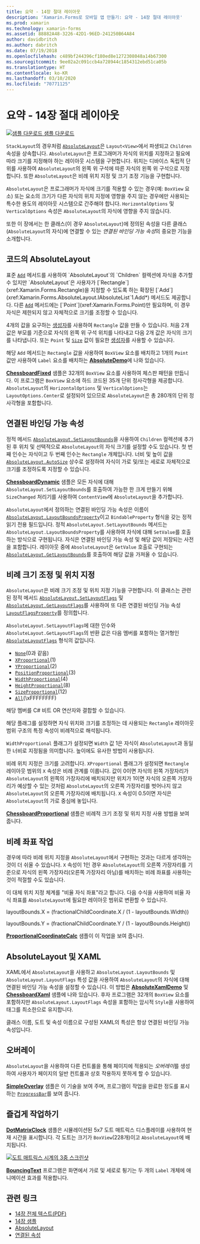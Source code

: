 ```yaml
---
title: 요약 - 14장 절대 레이아웃
description: 'Xamarin.Forms로 모바일 앱 만들기: 요약 - 14장 절대 레이아웃'
ms.prod: xamarin
ms.technology: xamarin-forms
ms.assetid: 88882A48-3226-42D1-96ED-241250B64A84
author: davidbritch
ms.author: dabritch
ms.date: 07/19/2018
ms.openlocfilehash: c489bf244396cf180ed8e1272308048a14b67300
ms.sourcegitcommit: 9ee02a2c091ccb4a728944c1854312ebd51ca05b
ms.translationtype: HT
ms.contentlocale: ko-KR
ms.lasthandoff: 03/10/2020
ms.locfileid: "70771125"
---
```

# <a name="summary-of-chapter-14-absolute-layout"></a>요약 - 14장 절대 레이아웃

[![샘플 다운로드](~/media/shared/download.png) 샘플 다운로드](https://github.com/xamarin/xamarin-forms-book-samples/tree/master/Chapter14)

`StackLayout`의 경우처럼 [`AbsoluteLayout`](xref:Xamarin.Forms.AbsoluteLayout)은 `Layout<View>`에서 파생되고 `Children` 속성을 상속합니다. `AbsoluteLayout`은 프로그래머가 자식의 위치를 지정하고 필요에 따라 크기를 지정해야 하는 레이아웃 시스템을 구현합니다. 위치는 디바이스 독립적 단위를 사용하여 `AbsoluteLayout`의 왼쪽 위 구석에 따른 자식의 왼쪽 위 구석으로 지정합니다. 또한 `AbsoluteLayout`은 비례 위치 지정 및 크기 조정 기능을 구현합니다.

`AbsoluteLayout`은 프로그래머가 자식에 크기를 적용할 수 있는 경우(예: `BoxView` 요소) 또는 요소의 크기가 다른 자식의 위치 지정에 영향을 주지 않는 경우에만 사용되는 특수한 용도의 레이아웃 시스템으로 간주해야 합니다. `HorizontalOptions` 및 `VerticalOptions` 속성은 `AbsoluteLayout`의 자식에 영향을 주지 않습니다.

또한 이 장에서는 한 클래스(이 경우 `AbsoluteLayout`)에 정의된 속성을 다른 클래스(`AbsoluteLayout`의 자식)에 연결할 수 있는 *연결된 바인딩 가능 속성*의 중요한 기능을 소개합니다.

## <a name="absolutelayout-in-code"></a>코드의 AbsoluteLayout

표준 [`Add`](xref:System.Collections.Generic.ICollection`1.Add*) 메서드를 사용하여 `AbsoluteLayout`의 `Children` 컬렉션에 자식을 추가할 수 있지만 `AbsoluteLayout`은 사용자가 [`Rectangle`](xref:Xamarin.Forms.Rectangle)을 지정할 수 있도록 하는 확장된 [`Add`](xref:Xamarin.Forms.AbsoluteLayout.IAbsoluteList`1.Add*) 메서드도 제공합니다. 다른 [`Add`](xref:Xamarin.Forms.AbsoluteLayout.IAbsoluteList`1.Add*) 메서드에는 [`Point`](xref:Xamarin.Forms.Point)만 필요하며, 이 경우 자식은 제한되지 않고 자체적으로 크기를 조정할 수 있습니다.

4개의 값을 요구하는 [생성자](xref:Xamarin.Forms.Rectangle.%23ctor(System.Double,System.Double,System.Double,System.Double))를 사용하여 `Rectangle` 값을 만들 수 있습니다. 처음 2개 값은 부모를 기준으로 자식의 왼쪽 위 구석 위치를 나타내고 다음 2개 값은 자식의 크기를 나타냅니다. 또는 `Point` 및 [`Size`](xref:Xamarin.Forms.Size) 값이 필요한 [생성자](xref:Xamarin.Forms.Rectangle.%23ctor(Xamarin.Forms.Point,Xamarin.Forms.Size))를 사용할 수 있습니다.

해당 `Add` 메서드는 `Rectangle` 값을 사용하여 `BoxView` 요소를 배치하고 1개의 `Point` 값만 사용하여 `Label` 요소를 배치하는 [**AbsoluteDemo**](https://github.com/xamarin/xamarin-forms-book-samples/tree/master/Chapter14/AbsoluteDemo)에 나와 있습니다.

[**ChessboardFixed**](https://github.com/xamarin/xamarin-forms-book-samples/tree/master/Chapter14/ChessboardFixed) 샘플은 32개의 `BoxView` 요소를 사용하여 체스판 패턴을 만듭니다. 이 프로그램은 `BoxView` 요소에 하드 코드된 35개 단위 정사각형을 제공합니다. `AbsoluteLayout`의 `HorizontalOptions` 및 `VerticalOptions`는 `LayoutOptions.Center`로 설정되어 있으므로 `AbsoluteLayout`은 총 280개의 단위 정사각형을 포함합니다.

## <a name="attached-bindable-properties"></a>연결된 바인딩 가능 속성

정적 메서드 [`AbsoluteLayout.SetLayoutBounds`](xref:Xamarin.Forms.AbsoluteLayout.SetLayoutBounds(Xamarin.Forms.BindableObject,Xamarin.Forms.Rectangle))을 사용하여 `Children` 컬렉션에 추가된 후 위치 및 선택적으로 `AbsoluteLayout`의 자식 크기를 설정할 수도 있습니다. 첫 번째 인수는 자식이고 두 번째 인수는 `Rectangle` 개체입니다. 너비 및 높이 값을 [`AbsoluteLayout.AutoSize`](xref:Xamarin.Forms.AbsoluteLayout.AutoSize) 상수로 설정하여 자식이 가로 및/또는 세로로 자체적으로 크기를 조정하도록 지정할 수 있습니다.

[**ChessboardDynamic**](https://github.com/xamarin/xamarin-forms-book-samples/tree/master/Chapter14/ChessboardDynamic) 샘플은 모든 자식에 대해 `AbsoluteLayout.SetLayoutBounds`를 호출하여 가능한 한 크게 만들기 위해 `SizeChanged` 처리기를 사용하여 `ContentView`에 `AbsoluteLayout`을 추가합니다.  

`AbsoluteLayout`에서 정의하는 연결된 바인딩 가능 속성은 이름이 [`AbsoluteLayout.LayoutBoundsProperty`](xref:Xamarin.Forms.AbsoluteLayout.LayoutBoundsProperty)이고 `BindableProperty` 형식을 갖는 정적 읽기 전용 필드입니다. 정적 `AbsoluteLayout.SetLayoutBounds` 메서드는 `AbsoluteLayout.LayoutBoundsProperty`를 사용하여 자식에 대해 `SetValue`를 호출하는 방식으로 구현됩니다. 자식은 연결된 바인딩 가능 속성 및 해당 값이 저장되는 사전을 포함합니다. 레이아웃 중에 `AbsoluteLayout`은 `GetValue` 호출로 구현되는 [`AbsoluteLayout.GetLayoutBounds`](xref:Xamarin.Forms.AbsoluteLayout.GetLayoutBounds(Xamarin.Forms.BindableObject))를 호출하여 해당 값을 가져올 수 있습니다.

## <a name="proportional-sizing-and-positioning"></a>비례 크기 조정 및 위치 지정

`AbsoluteLayout`은 비례 크기 조정 및 위치 지정 기능을 구현합니다. 이 클래스는 관련된 정적 메서드 [`AbsoluteLayout.SetLayoutFlags`](xref:Xamarin.Forms.AbsoluteLayout.SetLayoutFlags(Xamarin.Forms.BindableObject,Xamarin.Forms.AbsoluteLayoutFlags)) 및 [`AbsoluteLayout.GetLayoutFlags`](xref:Xamarin.Forms.AbsoluteLayout.GetLayoutFlags(Xamarin.Forms.BindableObject))를 사용하여 또 다른 연결된 바인딩 가능 속성 [`LayoutFlagsProperty`](xref:Xamarin.Forms.AbsoluteLayout.LayoutFlagsProperty)를 정의합니다.

`AbsoluteLayout.SetLayoutFlags`에 대한 인수와 `AbsoluteLayout.GetLayoutFlags`의 반환 값은 다음 멤버를 포함하는 열거형인 [`AbsoluteLayoutFlags`](xref:Xamarin.Forms.AbsoluteLayoutFlags) 형식의 값입니다.

- [`None`](xref:Xamarin.Forms.AbsoluteLayoutFlags.None)(0과 같음)
- [`XProportional`](xref:Xamarin.Forms.AbsoluteLayoutFlags.XProportional)(1)
- [`YProportional`](xref:Xamarin.Forms.AbsoluteLayoutFlags.YProportional)(2)
- [`PositionProportional`](xref:Xamarin.Forms.AbsoluteLayoutFlags.PositionProportional)(3)
- [`WidthProportional`](xref:Xamarin.Forms.AbsoluteLayoutFlags.WidthProportional)(4)
- [`HeightProportional`](xref:Xamarin.Forms.AbsoluteLayoutFlags.HeightProportional)(8)
- [`SizeProportional`](xref:Xamarin.Forms.AbsoluteLayoutFlags.SizeProportional)(12)
- [`All`](xref:Xamarin.Forms.AbsoluteLayoutFlags.All)(\xFFFFFFFF)

해당 멤버를 C# 비트 OR 연산자와 결합할 수 있습니다.

해당 플래그를 설정하면 자식 위치와 크기를 조정하는 데 사용되는 `Rectangle` 레이아웃 범위 구조의 특정 속성이 비례적으로 해석됩니다.

`WidthProportional` 플래그가 설정되면 `Width` 값 1은 자식이 `AbsoluteLayout`과 동일한 너비로 지정됨을 의미합니다. 높이에도 유사한 방법이 사용됩니다.

비례 위치 지정은 크기를 고려합니다. `XProportional` 플래그가 설정되면 `Rectangle` 레이아웃 범위의 `X` 속성은 비례 관계를 이룹니다. 값이 0이면 자식의 왼쪽 가장자리가 `AbsoluteLayout`의 왼쪽의 가장자리에 배치되지만 위치가 1이면 자식의 오른쪽 가장자리가 예상할 수 있는 것처럼 `AbsoluteLayout`의 오른쪽 가장자리를 벗어나지 않고 `AbsoluteLayout`의 오른쪽 가장자리에 배치됩니다. `X` 속성이 0.5이면 자식은 `AbsoluteLayout`의 가로 중심에 놓입니다.

[**ChessboardProportional**](https://github.com/xamarin/xamarin-forms-book-samples/tree/master/Chapter14/ChessboardProportional) 샘플은 비례적 크기 조정 및 위치 지정 사용 방법을 보여 줍니다.

## <a name="working-with-proportional-coordinates"></a>비례 좌표 작업

경우에 따라 비례 위치 지정을 `AbsoluteLayout`에서 구현하는 것과는 다르게 생각하는 것이 더 쉬울 수 있습니다. `X` 속성이 1인 경우 `AbsoluteLayout`의 오른쪽 가장자리를 기준으로 자식의 왼쪽 가장자리(오른쪽 가장자리 아님)를 배치하는 비례 좌표를 사용하는 것이 적절할 수도 있습니다.

이 대체 위치 지정 체계를 "비율 자식 좌표"라고 합니다. 다음 수식을 사용하여 비율 자식 좌표를 `AbsoluteLayout`에 필요한 레이아웃 범위로 변환할 수 있습니다.

layoutBounds.X = (fractionalChildCoordinate.X / (1 - layoutBounds.Width))

layoutBounds.Y = (fractionalChildCoordinate.Y / (1 - layoutBounds.Height))

[**ProportionalCoordinateCalc**](https://github.com/xamarin/xamarin-forms-book-samples/tree/master/Chapter14/PropCoordCalc) 샘플이 이 작업을 보여 줍니다.

## <a name="absolutelayout-and-xaml"></a>AbsoluteLayout 및 XAML

XAML에서 `AbsoluteLayout`을 사용하고 `AbsoluteLayout.LayoutBounds` 및 `AbsoluteLayout.LayoutFlags` 특성 값을 사용하여 `AbsoluteLayout`의 자식에 대해 연결된 바인딩 가능 속성을 설정할 수 있습니다. 이 방법은 [**AbsoluteXamlDemo**](https://github.com/xamarin/xamarin-forms-book-samples/tree/master/Chapter14/AbsoluteXamlDemo) 및 [**ChessboardXaml**](https://github.com/xamarin/xamarin-forms-book-samples/tree/master/Chapter14/ChessboardXaml) 샘플에 나와 있습니다. 후자 프로그램은 32개의 `BoxView` 요소를 포함하지만 `AbsoluteLayout.LayoutFlags` 속성을 포함하는 암시적 `Style`을 사용하여 태그를 최소한으로 유지합니다.

클래스 이름, 도트 및 속성 이름으로 구성된 XAML의 특성은 항상 연결된 바인딩 가능 속성입니다. 

## <a name="overlays"></a>오버레이

`AbsoluteLayout`을 사용하여 다른 컨트롤을 통해 페이지에 적용되는 *오버레이*를 생성하여 사용자가 페이지의 일반 컨트롤과 상호 작용하지 못하게 할 수 있습니다.

[**SimpleOverlay**](https://github.com/xamarin/xamarin-forms-book-samples/tree/master/Chapter14/SimpleOverlay) 샘플은 이 기술을 보여 주며, 프로그램이 작업을 완료한 정도를 표시하는 [`ProgressBar`](xref:Xamarin.Forms.ProgressBar)를 보여 줍니다.

## <a name="some-fun"></a>즐겁게 작업하기

[**DotMatrixClock**](https://github.com/xamarin/xamarin-forms-book-samples/tree/master/Chapter14/DotMatrixClock) 샘플은 시뮬레이션된 5x7 도트 매트릭스 디스플레이를 사용하여 현재 시간을 표시합니다. 각 도트는 크기가 `BoxView`(228개)이고 `AbsoluteLayout`에 배치됩니다.

[![도트 매트릭스 시계의 3중 스크린샷](images/ch14fg08-small.png "도트 매트릭스 클록")](images/ch14fg08-large.png#lightbox "도트 매트릭스 클록")

[**BouncingText**](https://github.com/xamarin/xamarin-forms-book-samples/tree/master/Chapter14/BouncingText) 프로그램은 화면에서 가로 및 세로로 튕기는 두 개의 `Label` 개체에 애니메이션 효과를 적용합니다.

## <a name="related-links"></a>관련 링크

- [14장 전체 텍스트(PDF)](https://download.xamarin.com/developer/xamarin-forms-book/XamarinFormsBook-Ch14-Apr2016.pdf)
- [14장 샘플](https://github.com/xamarin/xamarin-forms-book-samples/tree/master/Chapter14)
- [AbsoluteLayout](~/xamarin-forms/user-interface/layouts/absolute-layout.md)
- [연결된 속성](~/xamarin-forms/xaml/attached-properties.md)

